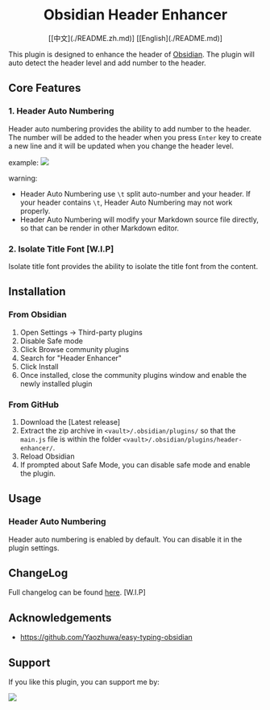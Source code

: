<h1 align="center">Obsidian Header Enhancer</h1>
<div align="center">
[[中文](./README.zh.md)] [[English](./README.md)]
</div>

This plugin is designed to enhance the header of [Obsidian](https://obsidian.md). The plugin will auto detect the header level and add number to the header.

## Core Features
### 1. Header Auto Numbering
Header auto numbering provides the ability to add number to the header. The number will be added to the header when you press `Enter` key to create a new line and it will be updated when you change the header level.

example:
![](https://raw.githubusercontent.com/hobeen/obsidian-header-enhancer/master/images/header-auto-numbering.gif)

warning:
- Header Auto Numbering use `\t` split auto-number and your header. If your header contains `\t`, Header Auto Numbering may not work properly.
- Header Auto Numbering will modify your Markdown source file directly, so that can be render in other Markdown editor. 

### 2. Isolate Title Font [W.I.P]
Isolate title font provides the ability to isolate the title font from the content. 

## Installation

### From Obsidian
1. Open Settings -> Third-party plugins
2. Disable Safe mode
3. Click Browse community plugins
4. Search for "Header Enhancer"
5. Click Install
6. Once installed, close the community plugins window and enable the newly installed plugin

### From GitHub
1. Download the [Latest release]
2. Extract the zip archive in `<vault>/.obsidian/plugins/` so that the `main.js` file is within the folder `<vault>/.obsidian/plugins/header-enhancer/`.
3. Reload Obsidian
4. If prompted about Safe Mode, you can disable safe mode and enable the plugin.

## Usage
### Header Auto Numbering
Header auto numbering is enabled by default. You can disable it in the plugin settings.

## ChangeLog
Full changelog can be found [here](CHANGELOG.md). [W.I.P]

## Acknowledgements
- https://github.com/Yaozhuwa/easy-typing-obsidian

## Support
If you like this plugin, you can support me by:

<a href="https://bmc.link/hobee"><img src="https://img.buymeacoffee.com/button-api/?text=Buy me a coffee&emoji=&slug=hobee&button_colour=FFDD00&font_colour=000000&font_family=Cookie&outline_colour=000000&coffee_colour=ffffff" /></a>